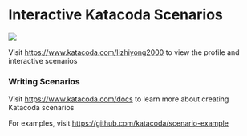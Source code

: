 # Interactive Katacoda Scenarios

[![](http://shields.katacoda.com/katacoda/lizhiyong2000/count.svg)](https://www.katacoda.com/lizhiyong2000 "Get your profile on Katacoda.com")

Visit https://www.katacoda.com/lizhiyong2000 to view the profile and interactive scenarios

### Writing Scenarios
Visit https://www.katacoda.com/docs to learn more about creating Katacoda scenarios

For examples, visit https://github.com/katacoda/scenario-example
